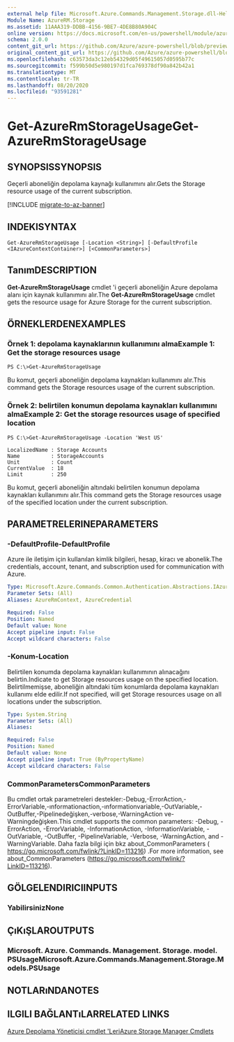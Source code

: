 ```yaml
---
external help file: Microsoft.Azure.Commands.Management.Storage.dll-Help.xml
Module Name: AzureRM.Storage
ms.assetid: 11AAA319-DDBB-4156-9BE7-4DE8B80A904C
online version: https://docs.microsoft.com/en-us/powershell/module/azurerm.storage/get-azurermstorageusage
schema: 2.0.0
content_git_url: https://github.com/Azure/azure-powershell/blob/preview/src/ResourceManager/Storage/Commands.Management.Storage/help/Get-AzureRmStorageUsage.md
original_content_git_url: https://github.com/Azure/azure-powershell/blob/preview/src/ResourceManager/Storage/Commands.Management.Storage/help/Get-AzureRmStorageUsage.md
ms.openlocfilehash: c63573da3c12eb54329d05f49615057d0595b77c
ms.sourcegitcommit: f599b50d5e980197d1fca769378df90a842b42a1
ms.translationtype: MT
ms.contentlocale: tr-TR
ms.lasthandoff: 08/20/2020
ms.locfileid: "93591281"
---
```

# <span data-ttu-id="6fe71-101">Get-AzureRmStorageUsage</span><span class="sxs-lookup"><span data-stu-id="6fe71-101">Get-AzureRmStorageUsage</span></span>

## <span data-ttu-id="6fe71-102">SYNOPSIS</span><span class="sxs-lookup"><span data-stu-id="6fe71-102">SYNOPSIS</span></span>
<span data-ttu-id="6fe71-103">Geçerli aboneliğin depolama kaynağı kullanımını alır.</span><span class="sxs-lookup"><span data-stu-id="6fe71-103">Gets the Storage resource usage of the current subscription.</span></span>

[!INCLUDE [migrate-to-az-banner](../../includes/migrate-to-az-banner.md)]

## <span data-ttu-id="6fe71-104">INDEKI</span><span class="sxs-lookup"><span data-stu-id="6fe71-104">SYNTAX</span></span>

```
Get-AzureRmStorageUsage [-Location <String>] [-DefaultProfile <IAzureContextContainer>] [<CommonParameters>]
```

## <span data-ttu-id="6fe71-105">Tanım</span><span class="sxs-lookup"><span data-stu-id="6fe71-105">DESCRIPTION</span></span>
<span data-ttu-id="6fe71-106">**Get-AzureRmStorageUsage** cmdlet 'i geçerli aboneliğin Azure depolama alanı için kaynak kullanımını alır.</span><span class="sxs-lookup"><span data-stu-id="6fe71-106">The **Get-AzureRmStorageUsage** cmdlet gets the resource usage for Azure Storage for the current subscription.</span></span>

## <span data-ttu-id="6fe71-107">ÖRNEKLERDEN</span><span class="sxs-lookup"><span data-stu-id="6fe71-107">EXAMPLES</span></span>

### <span data-ttu-id="6fe71-108">Örnek 1: depolama kaynaklarının kullanımını alma</span><span class="sxs-lookup"><span data-stu-id="6fe71-108">Example 1: Get the storage resources usage</span></span>
```
PS C:\>Get-AzureRmStorageUsage
```

<span data-ttu-id="6fe71-109">Bu komut, geçerli aboneliğin depolama kaynakları kullanımını alır.</span><span class="sxs-lookup"><span data-stu-id="6fe71-109">This command gets the Storage resources usage of the current subscription.</span></span>
 

### <span data-ttu-id="6fe71-110">Örnek 2: belirtilen konumun depolama kaynakları kullanımını alma</span><span class="sxs-lookup"><span data-stu-id="6fe71-110">Example 2: Get the storage resources usage of specified location</span></span>
```
PS C:\>Get-AzureRmStorageUsage -Location 'West US'

LocalizedName : Storage Accounts
Name          : StorageAccounts
Unit          : Count
CurrentValue  : 18
Limit         : 250
```

<span data-ttu-id="6fe71-111">Bu komut, geçerli aboneliğin altındaki belirtilen konumun depolama kaynakları kullanımını alır.</span><span class="sxs-lookup"><span data-stu-id="6fe71-111">This command gets the Storage resources usage of the specified location under the current subscription.</span></span>

## <span data-ttu-id="6fe71-112">PARAMETRELERINE</span><span class="sxs-lookup"><span data-stu-id="6fe71-112">PARAMETERS</span></span>

### <span data-ttu-id="6fe71-113">-DefaultProfile</span><span class="sxs-lookup"><span data-stu-id="6fe71-113">-DefaultProfile</span></span>
<span data-ttu-id="6fe71-114">Azure ile iletişim için kullanılan kimlik bilgileri, hesap, kiracı ve abonelik.</span><span class="sxs-lookup"><span data-stu-id="6fe71-114">The credentials, account, tenant, and subscription used for communication with Azure.</span></span>

```yaml
Type: Microsoft.Azure.Commands.Common.Authentication.Abstractions.IAzureContextContainer
Parameter Sets: (All)
Aliases: AzureRmContext, AzureCredential

Required: False
Position: Named
Default value: None
Accept pipeline input: False
Accept wildcard characters: False
```

### <span data-ttu-id="6fe71-115">-Konum</span><span class="sxs-lookup"><span data-stu-id="6fe71-115">-Location</span></span>
<span data-ttu-id="6fe71-116">Belirtilen konumda depolama kaynakları kullanımının alınacağını belirtin.</span><span class="sxs-lookup"><span data-stu-id="6fe71-116">Indicate to get Storage resources usage on the specified location.</span></span>
<span data-ttu-id="6fe71-117">Belirtilmemişse, aboneliğin altındaki tüm konumlarda depolama kaynakları kullanımı elde edilir.</span><span class="sxs-lookup"><span data-stu-id="6fe71-117">If not specified, will get Storage resources usage on all locations under the subscription.</span></span>

```yaml
Type: System.String
Parameter Sets: (All)
Aliases:

Required: False
Position: Named
Default value: None
Accept pipeline input: True (ByPropertyName)
Accept wildcard characters: False
```

### <span data-ttu-id="6fe71-118">CommonParameters</span><span class="sxs-lookup"><span data-stu-id="6fe71-118">CommonParameters</span></span>
<span data-ttu-id="6fe71-119">Bu cmdlet ortak parametreleri destekler:-Debug,-ErrorAction,-ErrorVariable,-ınformationaction,-ınformationvariable,-OutVariable,-OutBuffer,-Pipelinedeğişken,-verbose,-WarningAction ve-Warningdeğişken.</span><span class="sxs-lookup"><span data-stu-id="6fe71-119">This cmdlet supports the common parameters: -Debug, -ErrorAction, -ErrorVariable, -InformationAction, -InformationVariable, -OutVariable, -OutBuffer, -PipelineVariable, -Verbose, -WarningAction, and -WarningVariable.</span></span> <span data-ttu-id="6fe71-120">Daha fazla bilgi için bkz about_CommonParameters ( https://go.microsoft.com/fwlink/?LinkID=113216) .</span><span class="sxs-lookup"><span data-stu-id="6fe71-120">For more information, see about_CommonParameters (https://go.microsoft.com/fwlink/?LinkID=113216).</span></span>

## <span data-ttu-id="6fe71-121">GÖLGELENDIRICI</span><span class="sxs-lookup"><span data-stu-id="6fe71-121">INPUTS</span></span>

### <span data-ttu-id="6fe71-122">Yabilirsiniz</span><span class="sxs-lookup"><span data-stu-id="6fe71-122">None</span></span>

## <span data-ttu-id="6fe71-123">ÇıKıŞLAR</span><span class="sxs-lookup"><span data-stu-id="6fe71-123">OUTPUTS</span></span>

### <span data-ttu-id="6fe71-124">Microsoft. Azure. Commands. Management. Storage. model. PSUsage</span><span class="sxs-lookup"><span data-stu-id="6fe71-124">Microsoft.Azure.Commands.Management.Storage.Models.PSUsage</span></span>

## <span data-ttu-id="6fe71-125">NOTLARıNDA</span><span class="sxs-lookup"><span data-stu-id="6fe71-125">NOTES</span></span>

## <span data-ttu-id="6fe71-126">ILGILI BAĞLANTıLAR</span><span class="sxs-lookup"><span data-stu-id="6fe71-126">RELATED LINKS</span></span>

[<span data-ttu-id="6fe71-127">Azure Depolama Yöneticisi cmdlet 'Leri</span><span class="sxs-lookup"><span data-stu-id="6fe71-127">Azure Storage Manager Cmdlets</span></span>](./AzureRM.Storage.md)



